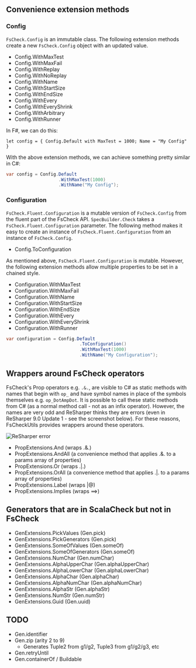 
## Convenience extension methods

### Config

<code>FsCheck.Config</code> is an immutable class. The following extension methods create a new
<code>FsCheck.Config</code> object with an updated value.

* Config.WithMaxTest
* Config.WithMaxFail
* Config.WithReplay
* Config.WithNoReplay
* Config.WithName
* Config.WithStartSize
* Config.WithEndSize
* Config.WithEvery
* Config.WithEveryShrink
* Config.WithArbitrary
* Config.WithRunner

In F#, we can do this:

```F#
let config = { Config.Default with MaxTest = 1000; Name = "My Config" }
```

With the above extension methods, we can achieve something pretty similar in C#:

```C#
var config = Config.Default
                    .WithMaxTest(1000)
                    .WithName("My Config");
```

### Configuration

<code>FsCheck.Fluent.Configuration</code> is a mutable version of <code>FsCheck.Config</code>
from the fluent part of the FsCheck API. <code>SpecBuilder.Check</code> takes a <code>FsCheck.Fluent.Configuration</code> parameter.
The following method makes it easy to create an instance of <code>FsCheck.Fluent.Configuration</code> from an instance of <code>FsCheck.Config</code>.

* Config.ToConfiguration

As mentioned above, <code>FsCheck.Fluent.Configuration</code> is mutable.
However, the following extension methods allow multiple properties to be set in a chained
style.

* Configuration.WithMaxTest
* Configuration.WithMaxFail
* Configuration.WithName
* Configuration.WithStartSize
* Configuration.WithEndSize
* Configuration.WithEvery
* Configuration.WithEveryShrink
* Configuration.WithRunner

```C#
var configuration = Config.Default
                            .ToConfiguration()
                            .WithMaxTest(1000)
                            .WithName("My Configuration");
```

## Wrappers around FsCheck operators

FsCheck's Prop operators e.g. <code>.&.</code>, are visible to C# as static methods with names that begin with <code>op&#95;</code> and have symbol names in place of the symbols themselves e.g. <code>op&#95;DotAmpDot</code>. It is possible to call these static methods from C# (as a normal method call - not as an infix operator). However, the names are very odd and ReSharper thinks they are errors (even in ReSharper 9.0 Update 1 - see the screenshot below). For these reasons, FsCheckUtils
provides wrappers around these operators.

![ReSharper error](https://raw.githubusercontent.com/taylorjg/FsCheckUtils/master/Images/ReSharperError.png "ReSharper error")

* PropExtensions.And (wraps .&.)
* PropExtensions.AndAll (a convenience method that applies .&. to a params array of properties)
* PropExtensions.Or (wraps .|.)
* PropExtensions.OrAll (a convenience method that applies .|. to a params array of properties)
* PropExtensions.Label (wraps |@)
* PropExtensions.Implies (wraps ==>)

## Generators that are in ScalaCheck but not in FsCheck

* GenExtensions.PickValues (Gen.pick)
* GenExtensions.PickGenerators (Gen.pick)
* GenExtensions.SomeOfValues (Gen.someOf)
* GenExtensions.SomeOfGenerators (Gen.someOf)
* GenExtensions.NumChar (Gen.numChar)
* GenExtensions.AlphaUpperChar (Gen.alphaUpperChar)
* GenExtensions.AlphaLowerChar (Gen.alphaLowerChar)
* GenExtensions.AlphaChar (Gen.alphaChar)
* GenExtensions.AlphaNumChar (Gen.alphaNumChar)
* GenExtensions.AlphaStr (Gen.alphaStr)
* GenExtensions.NumStr (Gen.numStr)
* GenExtensions.Guid (Gen.uuid)

## TODO

* Gen.identifier
* Gen.zip (arity 2 to 9)
    * Generates Tuple2 from g1/g2, Tuple3 from g1/g2/g3, etc
* Gen.retryUntil
* Gen.containerOf / Buildable
